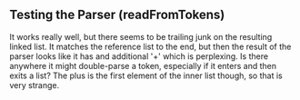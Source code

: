 ## Testing the Parser (readFromTokens)
It works really well, but there seems to be trailing junk on the resulting linked list. It 
matches the reference list to the end, but then the result of the parser looks like it has 
and additional '+' which is perplexing. Is there anywhere it might double-parse a token, especially
if it enters and then exits a list? The plus is the first element of the inner list though, so that
is very strange.
